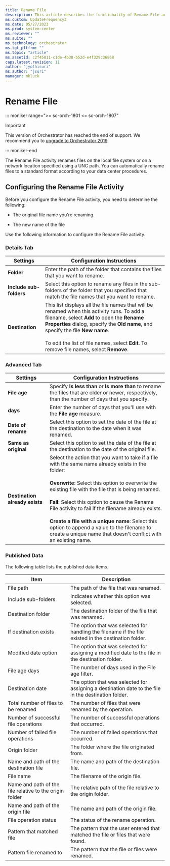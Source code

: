 ```yaml
---
title: Rename File
description: This article describes the functionality of Rename File activity.
ms.custom: UpdateFrequency3
ms.date: 05/27/2023
ms.prod: system-center
ms.reviewer: ""
ms.suite: ""
ms.technology: orchestrator
ms.tgt_pltfrm: ""
ms.topic: "article"
ms.assetid: c2f45811-c1de-4b38-b52d-e4f329c36868
caps.latest.revision: 11
author: "jyothisuri"
ms.author: "jsuri"
manager: mkluck
---
```

# Rename File

::: moniker range=">= sc-orch-1801 <= sc-orch-1807"

> [!IMPORTANT]
>
> This version of Orchestrator has reached the end of support. We recommend you to [upgrade to Orchestrator 2019](../index.yml).

::: moniker-end

The Rename File activity renames files on the local file system or on a network location specified using a UNC path. You can automatically rename files to a standard format according to your data center procedures.  

## Configuring the Rename File Activity  
 Before you configure the Rename File activity, you need to determine the following:  

- The original file name you're renaming.  

- The new name of the file  

Use the following information to configure the Rename File activity.  

### Details Tab  

|Settings|Configuration Instructions|  
|--------------|--------------------------------|  
|**Folder**|Enter the path of the folder that contains the files that you want to rename.|  
|**Include sub-folders**|Select this option to rename any files in the sub-folders of the folder that you specified that match the file names that you want to rename.|  
|**Destination**|This list displays all the file names that will be renamed when this activity runs. To add a filename, select **Add** to open the **Rename Properties** dialog, specify the **Old name**, and specify the file **New name**.<br /><br /> To edit the list of file names, select **Edit**. To remove file names, select **Remove**.|  

### Advanced Tab  

|Settings|Configuration Instructions|  
|--------------|--------------------------------|  
|**File age**|Specify **Is less than** or **Is more than** to rename the files that are older or newer, respectively, than the number of days that you specify.|  
|**days**|Enter the number of days that you'll use with the **File age** measure.|  
|**Date of rename**|Select this option to set the date of the file at the destination to the date when it was renamed.|  
|**Same as original**|Select this option to set the date of the file at the destination to the date of the original file.|  
|**Destination already exists**|Select the action that you want to take if a file with the same name already exists in the folder:<br /><br /> **Overwrite**: Select this option to overwrite the existing file with the file that is being renamed.<br /><br /> **Fail**: Select this option to cause the Rename File activity to fail if the filename already exists.<br /><br /> **Create a file with a unique name**: Select this option to append a value to the filename to create a unique name that doesn't conflict with an existing name.|  

### Published Data  
 The following table lists the published data items.  

|Item|Description|  
|----------|-----------------|  
|File path|The path of the file that was renamed.|  
|Include sub-folders|Indicates whether this option was selected.|  
|Destination folder|The destination folder of the file that was renamed.|  
|If destination exists|The option that was selected for handling the filename if the file existed in the destination folder.|  
|Modified date option|The option that was selected for assigning a modified date to the file in the destination folder.|  
|File age days|The number of days used in the File age filter.|  
|Destination date|The option that was selected for assigning a destination date to the file in the destination folder.|  
|Total number of files to be renamed|The number of files that were renamed by the operation.|  
|Number of successful file operations|The number of successful operations that occurred.|  
|Number of failed file operations|The number of failed operations that occurred.|  
|Origin folder|The folder where the file originated from.|  
|Name and path of the destination file|The name and path of the destination file.|  
|File name|The filename of the origin file.|  
|Name and path of the file relative to the origin folder|The relative path of the file relative to the origin folder.|  
|Name and path of the origin file|The name and path of the origin file.|  
|File operation status|The status of the rename operation.|  
|Pattern that matched file|The pattern that the user entered that matched the file or files that were found.|  
|Pattern file renamed to|The pattern that the file or files were renamed.|